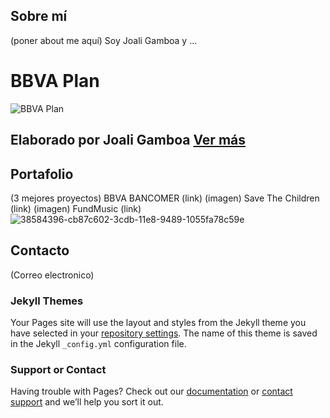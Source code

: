 ## Sobre mí

(poner about me aquí) Soy Joali Gamboa y ...

# BBVA Plan

![BBVA Plan](https://raw.githubusercontent.com/Samahara/BBVAPlanCobraUnit/master/assets/images/bbva-plan.png)

## Elaborado por Joali Gamboa [Ver más](https://github.com/Jessibe/BBVAPlanCobraUnit)

## Portafolio


(3 mejores proyectos)
BBVA BANCOMER
(link)
(imagen)
Save The Children
(link)
(imagen)
FundMusic
(link)
![38584396-cb87c602-3cdb-11e8-9489-1055fa78c59e](https://user-images.githubusercontent.com/32858124/38707284-6d1b934a-3e76-11e8-8527-73666c7d6635.png)


## Contacto

(Correo electronico)


### Jekyll Themes

Your Pages site will use the layout and styles from the Jekyll theme you have selected in your [repository settings](https://github.com/Jessibe/portfolio/settings). The name of this theme is saved in the Jekyll `_config.yml` configuration file.

### Support or Contact

Having trouble with Pages? Check out our [documentation](https://help.github.com/categories/github-pages-basics/) or [contact support](https://github.com/contact) and we’ll help you sort it out.
